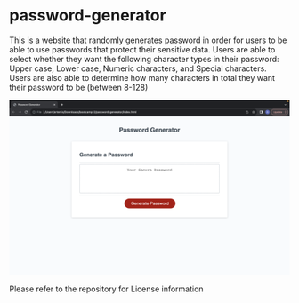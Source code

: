 # password-generator

This is a website that randomly generates password in order for users to be able to use passwords that protect their sensitive data. Users are able to select whether they want the following character types in their password: Upper case, Lower case, Numeric characters, and Special characters. Users are also able to determine how many characters in total they want their password to be (between 8-128)

<img src="images/Screenshot 2023-10-23 at 8.51.21 PM.png" alt="preview of password generator"/>

Please refer to the repository for License information
